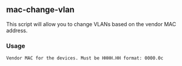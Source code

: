 ## mac-change-vlan
This script will allow you to change VLANs based on the vendor MAC address.

### Usage

```
Vendor MAC for the devices. Must be HHHH.HH format: 0000.0c
```
